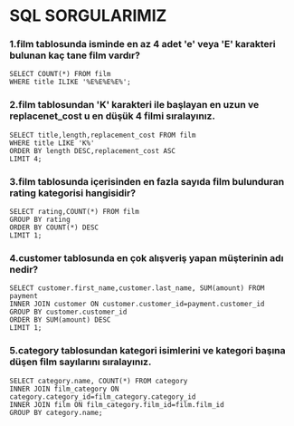 # SQL SORGULARIMIZ

### 1.film tablosunda isminde en az 4 adet 'e' veya 'E' karakteri bulunan kaç tane film vardır?
```
SELECT COUNT(*) FROM film
WHERE title ILIKE '%E%E%E%E%';
```
### 2.film tablosundan 'K' karakteri ile başlayan en uzun ve replacenet_cost u en düşük 4 filmi sıralayınız.
```
SELECT title,length,replacement_cost FROM film
WHERE title LIKE 'K%'
ORDER BY length DESC,replacement_cost ASC
LIMIT 4;
```
### 3.film tablosunda içerisinden en fazla sayıda film bulunduran rating kategorisi hangisidir?
```
SELECT rating,COUNT(*) FROM film
GROUP BY rating
ORDER BY COUNT(*) DESC
LIMIT 1;
```
### 4.customer tablosunda en çok alışveriş yapan müşterinin adı nedir?
```
SELECT customer.first_name,customer.last_name, SUM(amount) FROM payment
INNER JOIN customer ON customer.customer_id=payment.customer_id
GROUP BY customer.customer_id
ORDER BY SUM(amount) DESC
LIMIT 1;
```
### 5.category tablosundan kategori isimlerini ve kategori başına düşen film sayılarını sıralayınız.
```
SELECT category.name, COUNT(*) FROM category
INNER JOIN film_category ON category.category_id=film_category.category_id
INNER JOIN film ON film_category.film_id=film.film_id
GROUP BY category.name;
```
